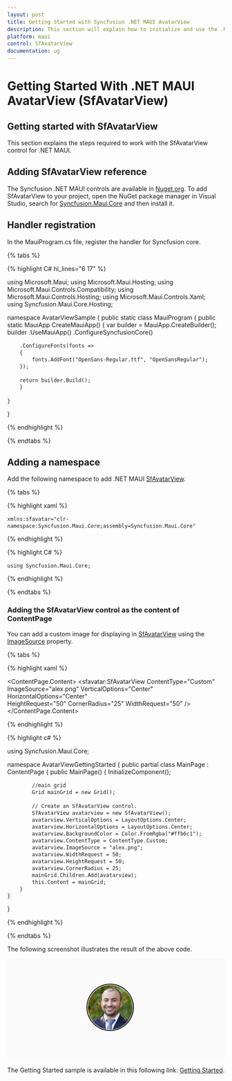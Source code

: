 ```yaml
---
layout: post
title: Getting Started with Syncfusion .NET MAUI AvatarView
description: This section will explain how to initialize and use the .NET MAUI SfAvatarView control in simple way.
platform: maui
control: SfAvatarView
documentation: ug
---
```


# Getting Started With .NET MAUI AvatarView (SfAvatarView)

## Getting started with SfAvatarView

This section explains the steps required to work with the SfAvatarView control for .NET MAUI.

## Adding SfAvatarView reference

The Syncfusion .NET MAUI controls are available in [Nuget.org](https://www.nuget.org/). To add SfAvatarView to your project, open the NuGet package manager in Visual Studio, search for [Syncfusion.Maui.Core](https://www.nuget.org/packages/Syncfusion.Maui.Core/) and then install it.

## Handler registration 

 In the MauiProgram.cs file, register the handler for Syncfusion core.

{% tabs %}

{% highlight C#  hl_lines="6 17" %}   

using Microsoft.Maui;
using Microsoft.Maui.Hosting;
using Microsoft.Maui.Controls.Compatibility;
using Microsoft.Maui.Controls.Hosting;
using Microsoft.Maui.Controls.Xaml;    
using Syncfusion.Maui.Core.Hosting;

namespace AvatarViewSample
{
    public static class MauiProgram
    {
    public static MauiApp CreateMauiApp()
    {
        var builder = MauiApp.CreateBuilder();
        builder
        .UseMauiApp<App>()
        .ConfigureSyncfusionCore()

        .ConfigureFonts(fonts =>
        {
            fonts.AddFont("OpenSans-Regular.ttf", "OpenSansRegular");
        });

        return builder.Build();
        }
    
    }

}     

{% endhighlight %}

{% endtabs %}


## Adding a namespace

Add the following namespace to add .NET MAUI [SfAvatarView](https://help.syncfusion.com/cr/maui/Syncfusion.Maui.Core.SfAvatarView.html?tabs=tabid-1).

{% tabs %}

{% highlight xaml %}

    xmlns:sfavatar="clr-namespace:Syncfusion.Maui.Core;assembly=Syncfusion.Maui.Core"
	
{% endhighlight %}

{% highlight C# %}

    using Syncfusion.Maui.Core;

{% endhighlight %}

{% endtabs %}

### Adding the SfAvatarView control as the content of ContentPage

You can add a custom image for displaying in [SfAvatarView](https://help.syncfusion.com/cr/maui/Syncfusion.Maui.Core.SfAvatarView.html?tabs=tabid-1) using the [ImageSource](https://help.syncfusion.com/cr/maui/Syncfusion.Maui.Core.SfAvatarView.html#Syncfusion_Maui_Core_SfAvatarView_ImageSource) property.

{% tabs %}

{% highlight xaml %}

<ContentPage.Content>
<Grid>
    <sfavatar:SfAvatarView ContentType="Custom"
                           ImageSource="alex.png"
                           VerticalOptions="Center"
                           HorizontalOptions="Center"   
                           HeightRequest="50"
                           CornerRadius="25"
                           WidthRequest="50" />
</Grid>
</ContentPage.Content>

{% endhighlight %}

{% highlight c# %}

using Syncfusion.Maui.Core;

namespace AvatarViewGettingStarted
{
    public partial class MainPage : ContentPage
    {
        public MainPage()
        {
            InitializeComponent();
            
	        //main grid
            Grid mainGrid = new Grid();

            // Create an SfAvatarView control.
            SfAvatarView avatarview = new SfAvatarView();
            avatarview.VerticalOptions = LayoutOptions.Center;
            avatarview.HorizontalOptions = LayoutOptions.Center;
            avatarview.BackgroundColor = Color.FromRgba("#ffb6c1");
            avatarview.ContentType = ContentType.Custom;
            avatarview.ImageSource = "alex.png";
            avatarview.WidthRequest = 50;
            avatarview.HeightRequest = 50;
            avatarview.CornerRadius = 25;
            mainGrid.Children.Add(avatarview);
            this.Content = mainGrid;
        }
    }
}
 
{% endhighlight %}

{% endtabs %}

The following screenshot illustrates the result of the above code.

![.NET MAUI Avatar View Getting Started](GettingStarted_Images/Getting_Started_Sample.png) 

The Getting Started sample is available in this following link: [Getting Started](https://github.com/SyncfusionExamples/maui-avatarview-samples). 

